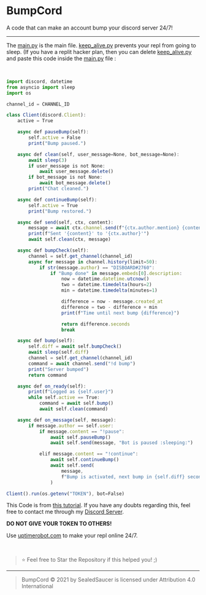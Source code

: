 # BumpCord
A code that can make an account bump your discord server 24/7!

----

The [main.py](https://github.com/SealedSaucer/BumpCord/blob/main/main.py) is the main file. [keep_alive.py](https://github.com/SealedSaucer/BumpCord/blob/main/keep_alive.py) prevents your repl from going to sleep. (If you have a replit hacker plan, then you can delete [keep_alive.py](https://github.com/SealedSaucer/BumpCord/blob/main/keep_alive.py) and paste this code inside the [main.py](https://github.com/SealedSaucer/BumpCord/blob/main/main.py) file : 

</br>

```js
import discord, datetime
from asyncio import sleep
import os

channel_id = CHANNEL_ID

class Client(discord.Client):
    active = True

    async def pauseBump(self):
        self.active = False
        print("Bump paused.")

    async def clean(self, user_message=None, bot_message=None):
        await sleep(3)
        if user_message is not None:
            await user_message.delete()
        if bot_message is not None:
            await bot_message.delete()
        print("Chat cleaned.")

    async def continueBump(self):
        self.active = True
        print("Bump restored.")

    async def send(self, ctx, content):
        message = await ctx.channel.send(f"{ctx.author.mention} {content}")
        print(f"Sent '{content}' to '{ctx.author}'")
        await self.clean(ctx, message)

    async def bumpCheck(self):
        channel = self.get_channel(channel_id)
        async for message in channel.history(limit=50):
            if str(message.author) == "DISBOARD#2760":
                if "Bump done" in message.embeds[0].description:
                    now = datetime.datetime.utcnow()
                    two = datetime.timedelta(hours=2)
                    min = datetime.timedelta(minutes=1)

                    difference = now - message.created_at
                    difference = two - difference + min
                    print(f"Time until next bump {difference}")

                    return difference.seconds
                    break

    async def bump(self):
        self.diff = await self.bumpCheck()
        await sleep(self.diff)
        channel = self.get_channel(channel_id)
        command = await channel.send("!d bump")
        print("Server bumped")
        return command

    async def on_ready(self):
        print(f"Logged as {self.user}")
        while self.active == True:
            command = await self.bump()
            await self.clean(command)

    async def on_message(self, message):
        if message.author == self.user:
            if message.content == "!pause":
                await self.pauseBump()
                await self.send(message, "Bot is paused :sleeping:")

            elif message.content == "!continue":
                await self.continueBump()
                await self.send(
                    message,
                    f"Bump is activated, next bump in {self.diff} seconds :hourglass_flowing_sand:",
                )

Client().run(os.getenv("TOKEN"), bot=False)
```

This Code is from [this tutorial](https://youtu.be/TfZcXMWyw4s). If you have any doubts regarding this, feel free to contact me through my [Discord Server](https://dsc.gg/phantom).

**DO NOT GIVE YOUR TOKEN TO OTHERS!**

Use [uptimerobot.com](https://uptimerobot.com) to make your repl online 24/7.

</br>

> ⭐ Feel free to Star the Repository if this helped you! ;)

----

> BumpCord © 2021 by SealedSaucer is licensed under Attribution 4.0 International 
